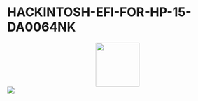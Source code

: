 # HACKINTOSH-EFI-FOR-HP-15-DA0064NK
<div id="header" align="center">
  <img src="https://github.com/versionbeta10/HACKINTOSH-EFI-FOR-HP-15-DA0064NK-/assets/53920740/eebfe9e4-123e-4141-ab83-e3fcd16c3290" width="100"/>
</div>

<div id="badges">
  <img src="https://img.shields.io/badge/EFI-v1.0-blue">
</div>
